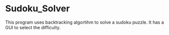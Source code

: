 # Sudoku_Solver
This program uses backtracking algortihm to solve a sudoku puzzle. It has a GUI to select the difficulty.
